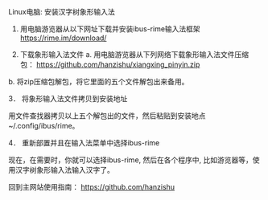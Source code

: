 Linux电脑: 安装汉字树象形输入法

1.   用电脑游览器从以下网址下载并安装ibus-rime输入法框架
 https://rime.im/download/

2.   下载象形输入法文件
a.	用电脑游览器从下列网络下载象形输入法文件压缩包： 
https://github.com/hanzishu/xiangxing_pinyin.zip

b.	将zip压缩包解包，将它里面的五个文件解包出来备用。

3． 将象形输入法文件拷贝到安装地址

用文件查找器拷贝以上五个解包出的文件，然后粘贴到安装地点 ~/.config/ibus/rime。


4． 重新部置并且在输入法菜单中选择ibus-rime


现在，在需要时，你就可以选择ibus-rime, 然后在各个程序中, 比如游览器等，使用汉字树象形输入法输入汉字了。


回到主网站使用指南： https://github.com/hanzishu
